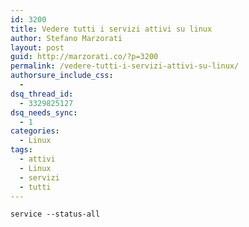 ```yaml
---
id: 3200
title: Vedere tutti i servizi attivi su linux
author: Stefano Marzorati
layout: post
guid: http://marzorati.co/?p=3200
permalink: /vedere-tutti-i-servizi-attivi-su-linux/
authorsure_include_css:
  - 
dsq_thread_id:
  - 3329825127
dsq_needs_sync:
  - 1
categories:
  - Linux
tags:
  - attivi
  - Linux
  - servizi
  - tutti
---
```

`service --status-all`